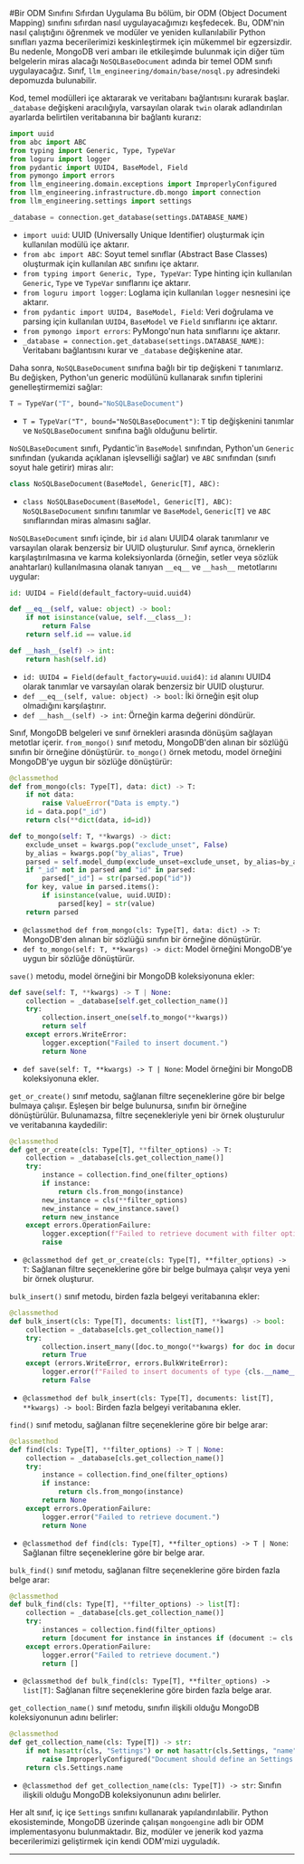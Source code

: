 #Bir ODM Sınıfını Sıfırdan Uygulama
Bu bölüm, bir ODM (Object Document Mapping) sınıfını sıfırdan nasıl uygulayacağımızı keşfedecek. Bu, ODM'nin nasıl çalıştığını öğrenmek ve modüler ve yeniden kullanılabilir Python sınıfları yazma becerilerimizi keskinleştirmek için mükemmel bir egzersizdir. Bu nedenle, MongoDB veri ambarı ile etkileşimde bulunmak için diğer tüm belgelerin miras alacağı `NoSQLBaseDocument` adında bir temel ODM sınıfı uygulayacağız. Sınıf, `llm_engineering/domain/base/nosql.py` adresindeki depomuzda bulunabilir.

Kod, temel modülleri içe aktararak ve veritabanı bağlantısını kurarak başlar. `_database` değişkeni aracılığıyla, varsayılan olarak `twin` olarak adlandırılan ayarlarda belirtilen veritabanına bir bağlantı kurarız:
```python
import uuid
from abc import ABC
from typing import Generic, Type, TypeVar
from loguru import logger
from pydantic import UUID4, BaseModel, Field
from pymongo import errors
from llm_engineering.domain.exceptions import ImproperlyConfigured
from llm_engineering.infrastructure.db.mongo import connection
from llm_engineering.settings import settings

_database = connection.get_database(settings.DATABASE_NAME)
```
*   `import uuid`: UUID (Universally Unique Identifier) oluşturmak için kullanılan modülü içe aktarır.
*   `from abc import ABC`: Soyut temel sınıflar (Abstract Base Classes) oluşturmak için kullanılan `ABC` sınıfını içe aktarır.
*   `from typing import Generic, Type, TypeVar`: Type hinting için kullanılan `Generic`, `Type` ve `TypeVar` sınıflarını içe aktarır.
*   `from loguru import logger`: Loglama için kullanılan `logger` nesnesini içe aktarır.
*   `from pydantic import UUID4, BaseModel, Field`: Veri doğrulama ve parsing için kullanılan `UUID4`, `BaseModel` ve `Field` sınıflarını içe aktarır.
*   `from pymongo import errors`: PyMongo'nun hata sınıflarını içe aktarır.
*   `_database = connection.get_database(settings.DATABASE_NAME)`: Veritabanı bağlantısını kurar ve `_database` değişkenine atar.

Daha sonra, `NoSQLBaseDocument` sınıfına bağlı bir tip değişkeni `T` tanımlarız. Bu değişken, Python'un generic modülünü kullanarak sınıfın tiplerini genelleştirmemizi sağlar:
```python
T = TypeVar("T", bound="NoSQLBaseDocument")
```
*   `T = TypeVar("T", bound="NoSQLBaseDocument")`: `T` tip değişkenini tanımlar ve `NoSQLBaseDocument` sınıfına bağlı olduğunu belirtir.

`NoSQLBaseDocument` sınıfı, Pydantic'in `BaseModel` sınıfından, Python'un `Generic` sınıfından (yukarıda açıklanan işlevselliği sağlar) ve `ABC` sınıfından (sınıfı soyut hale getirir) miras alır:
```python
class NoSQLBaseDocument(BaseModel, Generic[T], ABC):
```
*   `class NoSQLBaseDocument(BaseModel, Generic[T], ABC)`: `NoSQLBaseDocument` sınıfını tanımlar ve `BaseModel`, `Generic[T]` ve `ABC` sınıflarından miras almasını sağlar.

`NoSQLBaseDocument` sınıfı içinde, bir `id` alanı UUID4 olarak tanımlanır ve varsayılan olarak benzersiz bir UUID oluşturulur. Sınıf ayrıca, örneklerin karşılaştırılmasına ve karma koleksiyonlarda (örneğin, setler veya sözlük anahtarları) kullanılmasına olanak tanıyan `__eq__` ve `__hash__` metotlarını uygular:
```python
id: UUID4 = Field(default_factory=uuid.uuid4)

def __eq__(self, value: object) -> bool:
    if not isinstance(value, self.__class__):
        return False
    return self.id == value.id

def __hash__(self) -> int:
    return hash(self.id)
```
*   `id: UUID4 = Field(default_factory=uuid.uuid4)`: `id` alanını UUID4 olarak tanımlar ve varsayılan olarak benzersiz bir UUID oluşturur.
*   `def __eq__(self, value: object) -> bool`: İki örneğin eşit olup olmadığını karşılaştırır.
*   `def __hash__(self) -> int`: Örneğin karma değerini döndürür.

Sınıf, MongoDB belgeleri ve sınıf örnekleri arasında dönüşüm sağlayan metotlar içerir. `from_mongo()` sınıf metodu, MongoDB'den alınan bir sözlüğü sınıfın bir örneğine dönüştürür. `to_mongo()` örnek metodu, model örneğini MongoDB'ye uygun bir sözlüğe dönüştürür:
```python
@classmethod
def from_mongo(cls: Type[T], data: dict) -> T:
    if not data:
        raise ValueError("Data is empty.")
    id = data.pop("_id")
    return cls(**dict(data, id=id))

def to_mongo(self: T, **kwargs) -> dict:
    exclude_unset = kwargs.pop("exclude_unset", False)
    by_alias = kwargs.pop("by_alias", True)
    parsed = self.model_dump(exclude_unset=exclude_unset, by_alias=by_alias, **kwargs)
    if "_id" not in parsed and "id" in parsed:
        parsed["_id"] = str(parsed.pop("id"))
    for key, value in parsed.items():
        if isinstance(value, uuid.UUID):
            parsed[key] = str(value)
    return parsed
```
*   `@classmethod def from_mongo(cls: Type[T], data: dict) -> T`: MongoDB'den alınan bir sözlüğü sınıfın bir örneğine dönüştürür.
*   `def to_mongo(self: T, **kwargs) -> dict`: Model örneğini MongoDB'ye uygun bir sözlüğe dönüştürür.

`save()` metodu, model örneğini bir MongoDB koleksiyonuna ekler:
```python
def save(self: T, **kwargs) -> T | None:
    collection = _database[self.get_collection_name()]
    try:
        collection.insert_one(self.to_mongo(**kwargs))
        return self
    except errors.WriteError:
        logger.exception("Failed to insert document.")
        return None
```
*   `def save(self: T, **kwargs) -> T | None`: Model örneğini bir MongoDB koleksiyonuna ekler.

`get_or_create()` sınıf metodu, sağlanan filtre seçeneklerine göre bir belge bulmaya çalışır. Eşleşen bir belge bulunursa, sınıfın bir örneğine dönüştürülür. Bulunamazsa, filtre seçenekleriyle yeni bir örnek oluşturulur ve veritabanına kaydedilir:
```python
@classmethod
def get_or_create(cls: Type[T], **filter_options) -> T:
    collection = _database[cls.get_collection_name()]
    try:
        instance = collection.find_one(filter_options)
        if instance:
            return cls.from_mongo(instance)
        new_instance = cls(**filter_options)
        new_instance = new_instance.save()
        return new_instance
    except errors.OperationFailure:
        logger.exception(f"Failed to retrieve document with filter options: {filter_options}")
        raise
```
*   `@classmethod def get_or_create(cls: Type[T], **filter_options) -> T`: Sağlanan filtre seçeneklerine göre bir belge bulmaya çalışır veya yeni bir örnek oluşturur.

`bulk_insert()` sınıf metodu, birden fazla belgeyi veritabanına ekler:
```python
@classmethod
def bulk_insert(cls: Type[T], documents: list[T], **kwargs) -> bool:
    collection = _database[cls.get_collection_name()]
    try:
        collection.insert_many([doc.to_mongo(**kwargs) for doc in documents])
        return True
    except (errors.WriteError, errors.BulkWriteError):
        logger.error(f"Failed to insert documents of type {cls.__name__}")
        return False
```
*   `@classmethod def bulk_insert(cls: Type[T], documents: list[T], **kwargs) -> bool`: Birden fazla belgeyi veritabanına ekler.

`find()` sınıf metodu, sağlanan filtre seçeneklerine göre bir belge arar:
```python
@classmethod
def find(cls: Type[T], **filter_options) -> T | None:
    collection = _database[cls.get_collection_name()]
    try:
        instance = collection.find_one(filter_options)
        if instance:
            return cls.from_mongo(instance)
        return None
    except errors.OperationFailure:
        logger.error("Failed to retrieve document.")
        return None
```
*   `@classmethod def find(cls: Type[T], **filter_options) -> T | None`: Sağlanan filtre seçeneklerine göre bir belge arar.

`bulk_find()` sınıf metodu, sağlanan filtre seçeneklerine göre birden fazla belge arar:
```python
@classmethod
def bulk_find(cls: Type[T], **filter_options) -> list[T]:
    collection = _database[cls.get_collection_name()]
    try:
        instances = collection.find(filter_options)
        return [document for instance in instances if (document := cls.from_mongo(instance)) is not None]
    except errors.OperationFailure:
        logger.error("Failed to retrieve document.")
        return []
```
*   `@classmethod def bulk_find(cls: Type[T], **filter_options) -> list[T]`: Sağlanan filtre seçeneklerine göre birden fazla belge arar.

`get_collection_name()` sınıf metodu, sınıfın ilişkili olduğu MongoDB koleksiyonunun adını belirler:
```python
@classmethod
def get_collection_name(cls: Type[T]) -> str:
    if not hasattr(cls, "Settings") or not hasattr(cls.Settings, "name"):
        raise ImproperlyConfigured("Document should define an Settings configuration class with the name of the collection.")
    return cls.Settings.name
```
*   `@classmethod def get_collection_name(cls: Type[T]) -> str`: Sınıfın ilişkili olduğu MongoDB koleksiyonunun adını belirler.

Her alt sınıf, iç içe `Settings` sınıfını kullanarak yapılandırılabilir. Python ekosisteminde, MongoDB üzerinde çalışan `mongoengine` adlı bir ODM implementasyonu bulunmaktadır. Biz, modüler ve jenerik kod yazma becerilerimizi geliştirmek için kendi ODM'mizi uyguladık.

---

